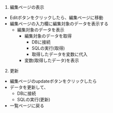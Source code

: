 1. 編集ページの表示
  - Editボタンをクリックしたら、編集ページに移動
  - 編集ページの入力欄に編集対象のデータを表示する
    - 編集対象のデータを表示
      - 編集対象のデータを取得
        - DBに接続
        - SQLの実行(取得)
        - 取得したデータを変数に代入
      - 変数(取得したデータ)を表示
2. 更新
  - 編集ページのupdateボタンをクリックしたら
  - データを更新して、
    - DBに接続
    - SQLの実行(更新)
  - 一覧ページに戻る
